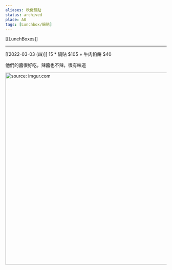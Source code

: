 ```yaml
---
aliases: 秋佬鍋貼
status: archived
place: A8
tags: [Lunchbox/鍋貼]
---
```


[[LunchBoxes]]

---
[[2022-03-03 (四)]] 15 * 鍋貼 $105 + 牛肉餡餅 $40

他們的醬很好吃，辣醬也不辣，很有味道

<a href="https://imgur.com/fuqgB5t"><img src="https://i.imgur.com/fuqgB5t.jpg" title="source: imgur.com" width="600px"/></a>

